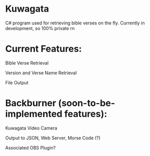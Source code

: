 # Kuwagata
C# program used for retrieving bible verses on the fly. Currently in development, so 100% private rn

# Current Features:

Bible Verse Retrieval

Version and Verse Name Retrieval

File Output

# Backburner (soon-to-be-implemented features):

Kuwagata Video Camera

Output to JSON, Web Server, Morse Code (?)

Associated OBS Plugin?
